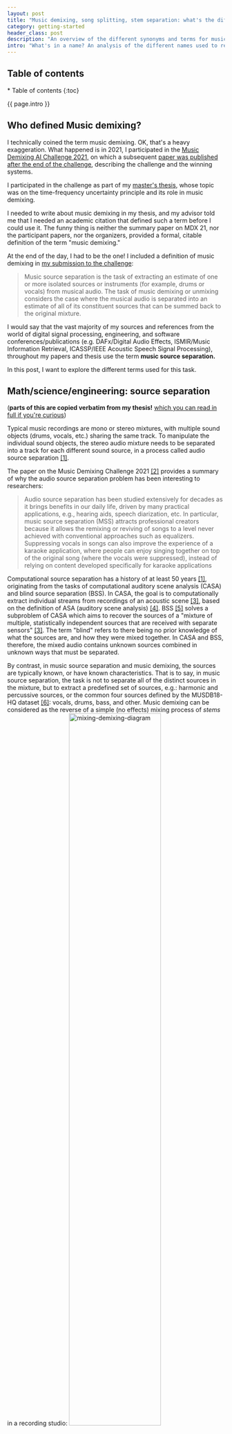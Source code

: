 ```yaml
---
layout: post
title: "Music demixing, song splitting, stem separation: what's the difference?"
category: getting-started
header_class: post
description: "An overview of the different synonyms and terms for music demixing such as song splitting, stem separation, etc."
intro: "What's in a name? An analysis of the different names used to refer to the task of separating a mixed song into its isolated stems."
---
```


<h2>Table of contents</h2>
* Table of contents
{:toc}

{{ page.intro }}

## Who defined Music demixing?

I technically coined the term music demixing. OK, that's a heavy exaggeration. What happened is in 2021, I participated in the [Music Demixing AI Challenge 2021](https://www.aicrowd.com/challenges/music-demixing-challenge-ismir-2021), on which a subsequent [paper was published after the end of the challenge](https://arxiv.org/abs/2108.13559), describing the challenge and the winning systems.

I participated in the challenge as part of my [master's thesis](https://sevag.xyz/thesis), whose topic was on the time-frequency uncertainty principle and its role in music demixing.

I needed to write about music demixing in my thesis, and my advisor told me that I needed an academic citation that defined such a term before I could use it. The funny thing is neither the summary paper on MDX 21, nor the participant papers, nor the organizers, provided a formal, citable definition of the term "music demixing."

At the end of the day, I had to be the one! I included a definition of music demixing in [my submission to the challenge](https://github.com/sevagh/xumx-sliCQ/tree/v1#xumx-slicq):

>Music source separation is the task of extracting an estimate of one or more isolated sources or instruments (for example, drums or vocals) from musical audio. The task of music demixing or unmixing considers the case where the musical audio is separated into an estimate of all of its constituent sources that can be summed back to the original mixture.

I would say that the vast majority of my sources and references from the world of digital signal processing, engineering, and software conferences/publications (e.g. DAFx/Digital Audio Effects, ISMIR/Music Information Retrieval, ICASSP/IEEE Acoustic Speech Signal Processing), throughout my papers and thesis use the term **music source separation.**

In this post, I want to explore the different terms used for this task.

## Math/science/engineering: source separation

(**parts of this are copied verbatim from my thesis!** [which you can read in full if you're curious](https://escholarship.mcgill.ca/concern/theses/3197xr696))

Typical music recordings are mono or stereo mixtures, with multiple sound objects (drums, vocals, etc.) sharing the same track. To manipulate the individual sound objects, the stereo audio mixture needs to be separated into a track for each different sound source, in a process called audio source separation [[1]](#1).

The paper on the Music Demixing Challenge 2021 [[2]](#2) provides a summary of why the audio source separation problem has been interesting to researchers:
>Audio source separation has been studied extensively for decades as it brings benefits in our daily life, driven by many practical applications, e.g., hearing aids, speech diarization, etc. In particular, music source separation (MSS) attracts professional creators because it allows the remixing or reviving of songs to a level never achieved with conventional approaches such as equalizers. Suppressing vocals in songs can also improve the experience of a karaoke application, where people can enjoy singing together on top of the original song (where the vocals were suppressed), instead of relying on content developed specifically for karaoke applications

Computational source separation has a history of at least 50 years [[1]](#1), originating from the tasks of computational auditory scene analysis (CASA) and blind source separation (BSS). In CASA, the goal is to computationally extract individual streams from recordings of an acoustic scene [[3]](#3), based on the definition of ASA (auditory scene analysis) [[4]](#4). BSS [[5]](#5) solves a subproblem of CASA which aims to recover the sources of a "mixture of multiple, statistically independent sources that are received with separate sensors" [[3]](#3). The term "blind" refers to there being no prior knowledge of what the sources are, and how they were mixed together. <span class="blog-highlight">In CASA and BSS, therefore, the mixed audio contains unknown sources combined in unknown ways that must be separated.</span>

By contrast, in music source separation and music demixing, the sources are typically known, or have known characteristics. That is to say, in music source separation, the task is not to separate all of the distinct sources in the mixture, but to extract a predefined set of sources, e.g.: harmonic and percussive sources, or the common four sources defined by the MUSDB18-HQ dataset [[6]](#6): vocals, drums, bass, and other. Music demixing can be considered as the reverse of a simple (no effects) mixing process of *stems* in a recording studio:
<img src="/assets/blog/post3/mixdemix.webp" width="65%" alt="mixing-demixing-diagram"/>

A stem is a grouping of individually recorded instrument tracks that have been combined together in a common category. For example, a drum stem could include all of the tracks of a drum kit (e.g., snare, tom, hihat), and a vocal stem could include all of the vocal tracks from the different singers in the song. [Izotope](https://www.izotope.com/en/learn/stems-and-multitracks-whats-the-difference.html) and [LANDR](https://blog.landr.com/stems-in-music/), two music tech companies, have written about stems and their history.

<span class="blog-highlight">In this light we can see that music demixing is simply a combination of multiple music source separation subproblems for all of the desired target stems.</span>

## Music industry: stems and splitters

The theoretical underpinnings of modern AI and deep learning techniques were [beginning to be discovered by 1960](https://people.idsia.ch/~juergen/firstdeeplearner.html), but the computational power available was too low to take advantage of those ideas (nowadays this is inversed; the insane levels of compute power available in the world have led to huge and powerful AI models like ChatGPT)

Being neither a musician nor a music producer, or audio engineer, I can't speak with authority on the landscape and history of how people or products have approached stem isolation. All I know is that each time I talked about some new algorithm or piece of code I discovered with one of my musician friends, they'd always come back with  "oh yeah I have an izotope plugin for that." <span class="blog-highlight">Theory and practice are related but not strictly dependent on one another: real-world products can be created before there is a mathematical proof for how they work.</span>

Here's a nice story of the [journey of the HitnMix RipX DAW](https://hitnmix.com/2023/07/17/history-of-audio-separation/); they describe how they had been working in the space of commercial music separation offerings since 2001, when I was not yet 10 years old. [Another story from Wired](https://www.wired.com/story/upmixing-audio-recordings-artificial-intelligence/) discusses the industry and how various academics have over time created startups or products for practical uses in the music industry, such as salvaging or cleaning up old Beatles recordings.

However, when it comes to product offerings, the terminology ends up being different from the academic paper, by necessity since it's targeted for a different audience. Let's check some google search results:
* **Song splitters:** <https://vocalremover.org/splitter-ai>, <https://www.bandlab.com/splitter>, <https://www.lalal.ai/>, <https://voice.ai/tools/stem-splitter>, <https://splitter.ai/>, <https://songdonkey.ai/>, ...
* **Stem separators:** actually the same results as the above
* **Music demixers:** <https://freemusicdemixer.com>, <https://www.demixer.com/>, <https://demixor.com/>, <https://www.audioshake.ai/>
* **Music instrument isolator:** significant overlap with 'song splitters', and some more e.g. <https://vocalremover.org/>, <https://moises.ai/>, <https://www.jamorphosia.com/>

These websites and products are all operating in the same space as the academic research papers, with perhaps subtle differences in their outputs. Their customers are different, with papers on music source separation written for fellow academics, and commercial products for stem separation aimed at musicians and music producers.

Commercial offerings and products in the space include LALAL.ai, XTRAX Stems by Audionamix, RX10 by Izotope, Spleeter by Deezer, Moises.ai by Zynaptiq, Stem remover by Wavesfactory, Audioshake.ai, etc. So many choices! What's your favorite?

## Conclusion

This isn't comprehensive, but it gathers all of the synonyms and terms for music demixing that I've encountered over the years in one place. Hope this helps!

## References

<a id="1">[1]</a>
Rafii, Zafar, Antoine Liutkus, Fabian-Robert Stöter, Stylianos Ioannis Mimilakis, Derry Fitzgerald, and Bryan Pardo. 2018. “An overview of lead and accompaniment separation in music.” IEEE/ACM Transactions on Audio, Speech, and Language Processing; <https://arxiv.org/abs/1804.08300>

<a id="2">[2]</a>
Mitsufuji, Yuki, Giorgio Fabbro, Stefan Uhlich, and Fabian-Robert Stöter. 2021. “Music demixing challenge at ISMIR 2021.” arXiv preprint arXiv:2108.13559; <https://arxiv.org/abs/2108.13559>

<a id="3">[3]</a>
Wang, DeLiang, and Guy J. Brown. 2006. “Fundamentals of computational auditory scene analysis.” In Computational auditory scene analysis: Principles, algorithms, and applications, edited by DeLiang Wang and Guy J. Brown. Wiley-IEEE-Press.

<a id="4">[4]</a>
Bregman, Albert S. 1994. Auditory scene analysis: The perceptual organization of sound. MIT Press.

<a id="5">[5]</a>
Jutten, Christian, and Jeanny Hérault. 1991. “Blind separation of sources, part I: An adaptive algorithm based on neuromimetic architecture.” Signal Processing 24 (1): 1–10.

<a id="6">[6]</a>
Rafii, Zafar, Antoine Liutkus, Fabian-Robert Stöter, Stylianos Ioannis Mimilakis, and Rachel Bittner. (2017) “The MUSDB18 corpus for music separation”; (2019) “MUSDB18-HQ: an uncompressed version of MUSDB18.”
